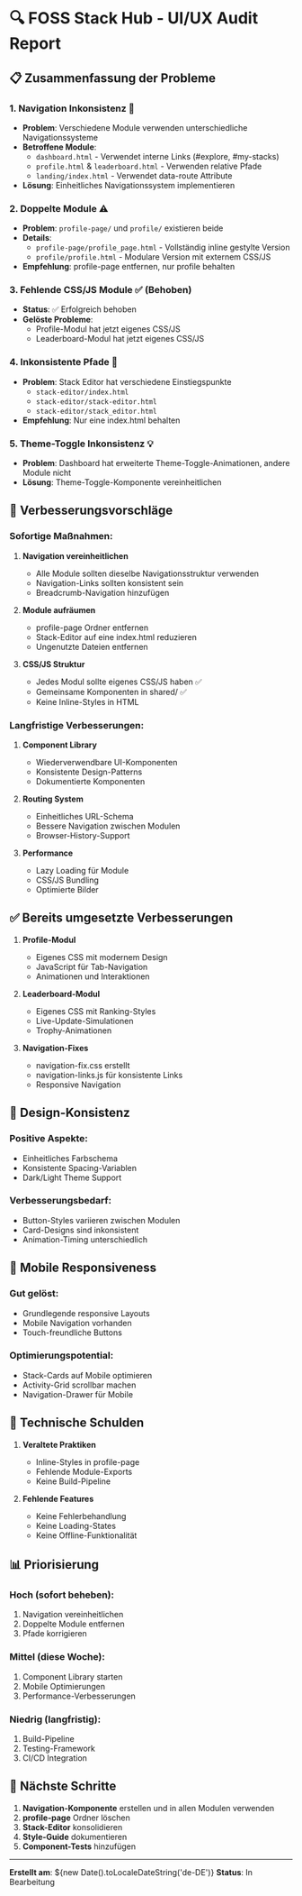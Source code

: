 # 🔍 FOSS Stack Hub - UI/UX Audit Report

## 📋 Zusammenfassung der Probleme

### 1. **Navigation Inkonsistenz** 🚨
- **Problem**: Verschiedene Module verwenden unterschiedliche Navigationssysteme
- **Betroffene Module**:
  - `dashboard.html` - Verwendet interne Links (#explore, #my-stacks)
  - `profile.html` & `leaderboard.html` - Verwenden relative Pfade
  - `landing/index.html` - Verwendet data-route Attribute
- **Lösung**: Einheitliches Navigationssystem implementieren

### 2. **Doppelte Module** ⚠️
- **Problem**: `profile-page/` und `profile/` existieren beide
- **Details**: 
  - `profile-page/profile_page.html` - Vollständig inline gestylte Version
  - `profile/profile.html` - Modulare Version mit externem CSS/JS
- **Empfehlung**: profile-page entfernen, nur profile behalten

### 3. **Fehlende CSS/JS Module** ✅ (Behoben)
- **Status**: ✅ Erfolgreich behoben
- **Gelöste Probleme**:
  - Profile-Modul hat jetzt eigenes CSS/JS
  - Leaderboard-Modul hat jetzt eigenes CSS/JS

### 4. **Inkonsistente Pfade** 🔧
- **Problem**: Stack Editor hat verschiedene Einstiegspunkte
  - `stack-editor/index.html`
  - `stack-editor/stack-editor.html`
  - `stack-editor/stack_editor.html`
- **Empfehlung**: Nur eine index.html behalten

### 5. **Theme-Toggle Inkonsistenz** 💡
- **Problem**: Dashboard hat erweiterte Theme-Toggle-Animationen, andere Module nicht
- **Lösung**: Theme-Toggle-Komponente vereinheitlichen

## 🎯 Verbesserungsvorschläge

### Sofortige Maßnahmen:
1. **Navigation vereinheitlichen**
   - Alle Module sollten dieselbe Navigationsstruktur verwenden
   - Navigation-Links sollten konsistent sein
   - Breadcrumb-Navigation hinzufügen

2. **Module aufräumen**
   - profile-page Ordner entfernen
   - Stack-Editor auf eine index.html reduzieren
   - Ungenutzte Dateien entfernen

3. **CSS/JS Struktur**
   - Jedes Modul sollte eigenes CSS/JS haben ✅
   - Gemeinsame Komponenten in shared/ ✅
   - Keine Inline-Styles in HTML

### Langfristige Verbesserungen:
1. **Component Library**
   - Wiederverwendbare UI-Komponenten
   - Konsistente Design-Patterns
   - Dokumentierte Komponenten

2. **Routing System**
   - Einheitliches URL-Schema
   - Bessere Navigation zwischen Modulen
   - Browser-History-Support

3. **Performance**
   - Lazy Loading für Module
   - CSS/JS Bundling
   - Optimierte Bilder

## ✅ Bereits umgesetzte Verbesserungen

1. **Profile-Modul**
   - Eigenes CSS mit modernem Design
   - JavaScript für Tab-Navigation
   - Animationen und Interaktionen

2. **Leaderboard-Modul**
   - Eigenes CSS mit Ranking-Styles
   - Live-Update-Simulationen
   - Trophy-Animationen

3. **Navigation-Fixes**
   - navigation-fix.css erstellt
   - navigation-links.js für konsistente Links
   - Responsive Navigation

## 🎨 Design-Konsistenz

### Positive Aspekte:
- Einheitliches Farbschema
- Konsistente Spacing-Variablen
- Dark/Light Theme Support

### Verbesserungsbedarf:
- Button-Styles variieren zwischen Modulen
- Card-Designs sind inkonsistent
- Animation-Timing unterschiedlich

## 📱 Mobile Responsiveness

### Gut gelöst:
- Grundlegende responsive Layouts
- Mobile Navigation vorhanden
- Touch-freundliche Buttons

### Optimierungspotential:
- Stack-Cards auf Mobile optimieren
- Activity-Grid scrollbar machen
- Navigation-Drawer für Mobile

## 🔧 Technische Schulden

1. **Veraltete Praktiken**
   - Inline-Styles in profile-page
   - Fehlende Module-Exports
   - Keine Build-Pipeline

2. **Fehlende Features**
   - Keine Fehlerbehandlung
   - Keine Loading-States
   - Keine Offline-Funktionalität

## 📊 Priorisierung

### Hoch (sofort beheben):
1. Navigation vereinheitlichen
2. Doppelte Module entfernen
3. Pfade korrigieren

### Mittel (diese Woche):
1. Component Library starten
2. Mobile Optimierungen
3. Performance-Verbesserungen

### Niedrig (langfristig):
1. Build-Pipeline
2. Testing-Framework
3. CI/CD Integration

## 🚀 Nächste Schritte

1. **Navigation-Komponente** erstellen und in allen Modulen verwenden
2. **profile-page** Ordner löschen
3. **Stack-Editor** konsolidieren
4. **Style-Guide** dokumentieren
5. **Component-Tests** hinzufügen

---

**Erstellt am**: ${new Date().toLocaleDateString('de-DE')}
**Status**: In Bearbeitung